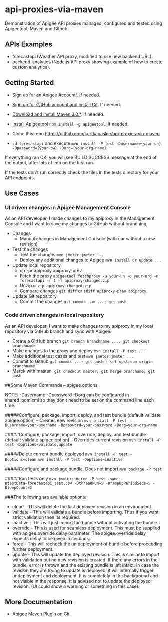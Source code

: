 # api-proxies-via-maven
Demonstration of Apigee API proxies managed, configured and tested using Apigeetool, Maven and Github.

## APIs Examples
* forecastapi (Weather API proxy, modified to use new backend URL).
* backend-analytics (Node.js API proxy showing example of how to create custom analytics).

## Getting Started
* [Sign up for an Apigee Account!](https://accounts.apigee.com/accounts/sign_up). If needed.
* [Sign up for GitHub account and install Git](https://github.com). If needed.

* [Download and install Maven 3.0.*](http://maven.apache.org/download.cgi). If needed.
* [Install Apigeetool](https://github.com/apigee/apigeetool-node) ```npm install -g apigeetool```. If needed.

* Clone this repo https://github.com/kurtkanaskie/api-proxies-via-maven
* ```cd forecastapi``` and execute ```mvn install -P test -Dusername={your-un} -Dpassword={your-pw} -Dorg={your-org-name}```

If everything ran OK, you will see BUILD SUCCESS message at the end of the output, after lots of info on the first run.

If the tests don't run correctly check the files in the tests directory for your API endpoints.

## Use Cases

### UI driven changes in Apigee Management Console
As an API developer, I made changes to my apiproxy in the Management Console and I want to save my changes to GitHub without branching.

- Changes
	* Manual changes in Management Console (with our without a new revision)
- Test the changes
	* Test the changes ```mvn jmeter:jmeter ...```
	* Deploy any additional changes to Apigee ```mvn install or update ...```
- Update local repository
	* cp -pr apiproxy apiproxy-prev
	* Fetch the proxy ```apigeetool fetchproxy -u your-un -o your-org -n forecastapi -r 1 -f apiproxy-changed.zip```
	* Unzip ```unzip apiproxy-changed.zip```
	* Compare changes ```git diff``` or ```sdiff apiproxy-prev apiproxy```
- Update Git repository
	* Commit the changes ```git commit -am ...; git push```

### Code driven changes in local repository
As an API developer, I want to make changes to my apiproxy in my local repository via GitHub branch and sync with Apigee.
- Create a GitHub branch ```git branch branchname ...; git checkout branchname```
- Make changes to the proxy and deploy ```mvn install -P test ...```
- Make additional test cases and test ```mvn jmeter:jmeter ...```
- Commit to Github ```git commit ...; git push --set-upstream origin branchname```
- Merck with master ``` git checkout master; git merge branchame; git push```


##Some Maven Commands – apigee.options

NOTE: -Dusername -Dpassword -Dorg can be configured in shared_pom.xml so they don't need to be set on the command line each time.

#####Configure, package, import, deploy, and test bundle (default validate apigee.option) – Creates new revision
```mvn install -P test -Dusername=your-username -Dpassword=your-password -Dorg=your-org-name``` 

#####Configure, package, import, override, deploy, and test bundle (default validate apigee.option) – Overrides current revision
```mvn install -P test -Doptions=validate,update```

#####Delete current bundle deployed
```mvn install -P test -Doptions=clean```
```mvn install -P test -Doptions=inactive```

#####Configure and package bundle. Does not import
```mvn package -P test```

#####Run tests only
```mvn jmeter:jmeter -P test -name -DtestData=forecastapi_test.csv -DthreadNum=5 -DrampUpPeriodSecs=5 -DloopCount=2```


###The following are available options:
* clean - This will delete the last deployed revision in an environment.
* validate - This will validate a bundle before importing. Thus if you want strict validation then its required.
* inactive - This will just import the bundle without activating the bundle.
* override - This is used for seamless deployment. This must be supplied with apigee.override.delay parameter. The apigee.override.delay expects delay to be given in seconds.
* force - This will recheck the un deployment of bundle before proceeding further deployment.
* update - This will update the deployed revision. This is similar to import with validation but no new revision is created. If there any errors in the bundle, error is thrown and the existing bundle is left intact. In case the revision they are trying to update is deployed, it will internally trigger undeployment and deployment. It is completely in the background and not visible in the response. It is advised not to update the deployed revision. (UI could show a warning or something in this case).

## More Documentation
* [Apigee Maven Plugin on Git](https://github.com/apigee/apigee-deploy-maven-plugin)


